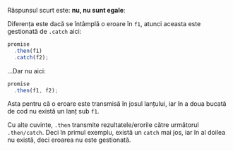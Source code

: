 Răspunsul scurt este: **nu, nu sunt egale**:

Diferența este dacă se întâmplă o eroare în `f1`, atunci aceasta este gestionată de `.catch` aici:

```js run
promise
  .then(f1)
  .catch(f2);
```

...Dar nu aici:

```js run
promise
  .then(f1, f2);
```

Asta pentru că o eroare este transmisă în josul lanțului, iar în a doua bucată de cod nu există un lanț sub `f1`.

Cu alte cuvinte, `.then` transmite rezultatele/erorile către următorul `.then/catch`. Deci în primul exemplu, există un `catch` mai jos, iar în al doilea nu există, deci eroarea nu este gestionată.

